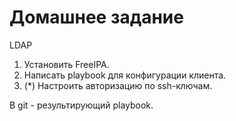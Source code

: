 # Домашнее задание
LDAP
1. Установить FreeIPA.
2. Написать playbook для конфигурации клиента. 
3. (*) Настроить авторизацию по ssh-ключам.

В git - результирующий playbook. 
